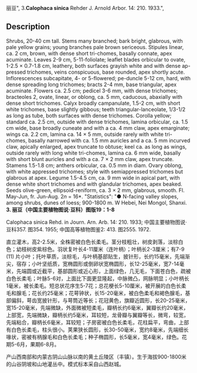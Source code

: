 丽豆",
3.**Calophaca sinica** Rehder J. Arnold Arbor. 14: 210. 1933.",

## Description
Shrubs, 20-40 cm tall. Stems many branched; bark bright, glabrous, with pale yellow grains; young branches pale brown sericeous. Stipules linear, ca. 2 cm, brown, with dense short tri-chomes, basally connate, apex acuminate. Leaves 2-9 cm, 5-11-foliolate; leaflet blades orbicular to ovate, 1-2.5 × 0.7-1.8 cm, leathery, both surfaces grayish white and with dense ap-pressed trichomes, veins conspicuous, base rounded, apex shortly acute. Inflorescences subcapitate, 4- or 5-flowered; pe-duncle 5-12 cm, hard, with dense spreading long trichomes; bracts 2-4 mm, base triangular, apex acuminate. Flowers ca. 2.5 cm; pedicel 3-6 mm, with dense trichomes; bracteoles 2, ovate, linear, or oblong, ca. 5 mm, caducous, abaxially with dense short trichomes. Calyx broadly campanulate, 1.5-2 cm, with short white trichomes, base slightly gibbous; teeth triangular-lanceolate, 1/3-1/2 as long as tube, both surfaces with dense trichomes. Corolla yellow; standard ca. 2.5 cm, outside with dense trichomes, lamina orbicular, ca. 1.5 cm wide, base broadly cuneate and with a ca. 4 mm claw, apex emarginate; wings ca. 2.2 cm, lamina ca. 14 × 5 mm, outside rarely with white tri-chomes, basally narrowed with ca. 1.5 mm auricles and a ca. 5 mm incurved claw, apically enlarged, apex truncate to obtuse; keel ca. as long as wings, outside rarely with long white tri-chomes, lamina ca. 6 mm wide, basally with short blunt auricles and with a ca. 7 × 2 mm claw, apex truncate. Stamens 1.5-1.8 cm; anthers orbicular, ca. 0.5 mm in diam. Ovary oblong, with white appressed trichomes; style with semiappressed trichomes but glabrous at apex. Legume 1.5-4.5 cm, ca. 9 mm wide in apical part, with dense white short trichomes and with glandular trichomes, apex beaked. Seeds olive-green, ellipsoid-reniform, ca. 3 × 2 mm, glabrous, smooth. Fl. May-Jun, fr. Jun-Aug. 2*n* = 16*.
  "Statistics": "● N-facing valley slopes, among shrubs, dunes of loess; 900-1800 m. W Hebei, Nei Mongol, Shanxi.
**3. 丽豆（中国主要植物图说·豆科）图版19：1-8**

Calophaca sinica Rehd. in Journ. Arn. Arb. 14: 210. 1933; 中国主要植物图说·豆科357. 图354. 1955; 中国高等植物图鉴2: 413. 图2555. 1972.

直立灌木，高2-2.5米，全株密被白色长柔毛。茎分枝粗壮，树皮剥落，淡棕白色；幼枝树皮紫棕色。羽状复叶长4-11厘米（连叶柄）；叶柄长2-3厘米；有7-9 (11) 片小叶；托叶草质，淡棕毛，与叶柄基部贴生，披针形，长约15毫米，先端渐尖，宿存；小叶坚纸质，宽椭圆形或倒卵状宽椭圆形，长12-25毫米，宽7-14毫米，先端圆或近截平，基部圆形或近心形，上面绿色，几无毛，下面苍白色，疏被白色长柔毛；叶脉5-6对，上面比下面更显隆起，中脉微凸，网脉明显；小叶柄长1毫米，被长柔毛。短总状花序生5-7花；总花梗长5-10厘米，被开展的白色长柔毛和腺毛；花长约25毫米；花萼钟状，长15-20毫米，被白色柔毛和褐色腺毛，基部偏斜，萼齿宽披针形，与萼筒近等长；花冠黄色，旗瓣近圆形，长20-25毫米，宽15-20毫米，先端微缺，外面微被短柔毛，瓣柄长约6毫米，翼瓣长约20毫米，上部宽，先端微缺，瓣柄长约5毫米，耳较短，龙骨瓣与翼瓣等长，微弯，较宽，先端粘合，瓣柄长6毫米，耳较短；子房密被白色长柔毛，花柱扁平，弯曲，上部有白色长柔毛，柱头很小。荚果狭长圆形，长30-50毫米，宽约8毫米，先端细长喙状，密被有柄腺毛和白色长柔毛；种子椭圆形，长5毫米，宽4毫米，绿色。花期5-6月，果期6-8月。

产山西南部和内蒙古阴山山脉以南的黄土丘陵区（丰镇）。生于海拔900-1800米的山谷阴坡和山地灌丛中。模式标本采自山西赵城。
